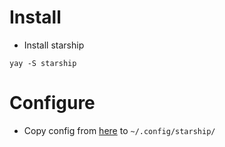 # Install
- Install starship
```
yay -S starship
```

# Configure
- Copy config from [here](https://github.com/zooboo44/dotfiles/tree/master/arch/starship) to ```~/.config/starship/```
